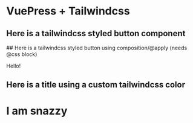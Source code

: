 # VuePress + Tailwindcss

## Here is a tailwindcss styled button component
<TailwindButton />

## Here is a tailwindcss styled button using composition/@apply (needs @css block)
<div class="btn btn-blue">Hello!</div>

## Here is a title using a custom tailwindcss color
<h1 class="text-snazzy">I am snazzy</h1>